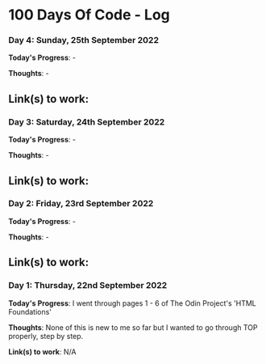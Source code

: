 # 100 Days Of Code - Log

<!--### Day 0: February 30, 2016 (Example 1)
##### (delete me or comment me out)

**Today's Progress**: Fixed CSS, worked on canvas functionality for the app.

**Thoughts:** I really struggled with CSS, but, overall, I feel like I am slowly getting better at it. Canvas is still new for me, but I managed to figure out some basic functionality.

**Link to work:** [Calculator App](http://www.example.com)

### Day 0: February 30, 2016 (Example 2)
##### (delete me or comment me out)

**Today's Progress**: Fixed CSS, worked on canvas functionality for the app.

**Thoughts**: I really struggled with CSS, but, overall, I feel like I am slowly getting better at it. Canvas is still new for me, but I managed to figure out some basic functionality.

**Link(s) to work**: [Calculator App](http://www.example.com)

-->

### Day 4: Sunday, 25th September 2022

**Today's Progress**: -

**Thoughts**: -

**Link(s) to work**:
-

### Day 3: Saturday, 24th September 2022

**Today's Progress**: -

**Thoughts**: -

**Link(s) to work**:
-

### Day 2: Friday, 23rd September 2022

**Today's Progress**: -

**Thoughts**: -

**Link(s) to work**:
-

### Day 1: Thursday, 22nd September 2022

**Today's Progress**: I went through pages 1 - 6 of The Odin Project's 'HTML Foundations'

**Thoughts**: None of this is new to me so far but I wanted to go through TOP properly, step by step.

**Link(s) to work**:
N/A
